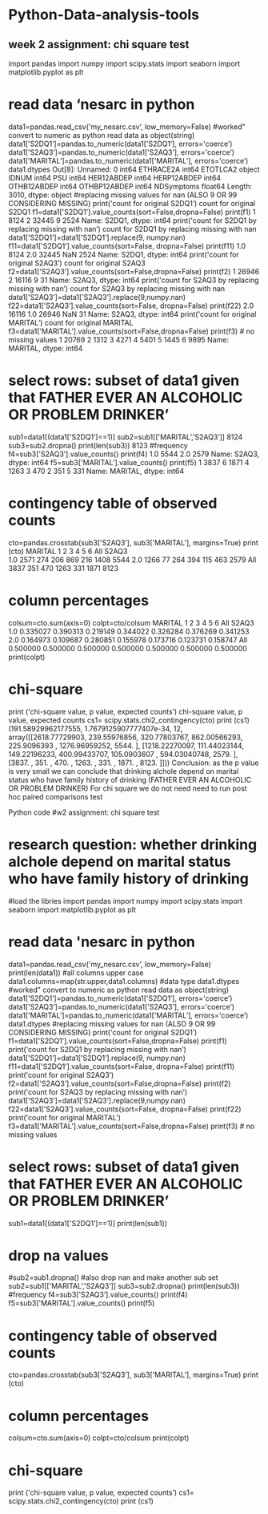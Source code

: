 # Python-Data-analysis-tools
## week 2 assignment: chi square test
import pandas
import numpy
import scipy.stats
import seaborn
import matplotlib.pyplot as plt
# read data ‘nesarc in python
data1=pandas.read_csv('my_nesarc.csv’, low_memory=False)
#worked" convert to numeric as python read data as object(string)
data1['S2DQ1’]=pandas.to_numeric(data1['S2DQ1’], errors='coerce’)
data1['S2AQ3’]=pandas.to_numeric(data1['S2AQ3’], errors='coerce’)
data1['MARITAL’]=pandas.to_numeric(data1['MARITAL’], errors='coerce’)
data1.dtypes
Out[8]:
Unnamed: 0        int64
ETHRACE2A         int64
ETOTLCA2         object
IDNUM             int64
PSU               int64
HER12ABDEP        int64
HERP12ABDEP       int64
OTHB12ABDEP       int64
OTHBP12ABDEP      int64
NDSymptoms      float64
Length: 3010, dtype: object
#replacing missing values for nan (ALSO 9 OR 99 CONSIDERING MISSING)
print('count for original S2DQ1’)
count for original S2DQ1
f1=data1['S2DQ1’].value_counts(sort=False,dropna=False)
print(f1)
1     8124
2    32445
9     2524
Name: S2DQ1, dtype: int64
print('count for S2DQ1 by replacing missing with nan’)
count for S2DQ1 by replacing missing with nan
data1['S2DQ1’]=data1['S2DQ1’].replace(9, numpy.nan)
f11=data1['S2DQ1’].value_counts(sort=False, dropna=False)
print(f11)
1.0     8124
2.0    32445
NaN     2524
Name: S2DQ1, dtype: int64
print('count for original S2AQ3’)
count for original S2AQ3
f2=data1['S2AQ3’].value_counts(sort=False,dropna=False)
print(f2)
1    26946
2    16116
9       31
Name: S2AQ3, dtype: int64
print('count for S2AQ3 by replacing missing with nan’)
count for S2AQ3 by replacing missing with nan
data1['S2AQ3’]=data1['S2AQ3’].replace(9,numpy.nan)
f22=data1['S2AQ3’].value_counts(sort=False, dropna=False)
print(f22)
2.0    16116
1.0    26946
NaN       31
Name: S2AQ3, dtype: int64
print('count for original MARITAL’)
count for original MARITAL
f3=data1['MARITAL’].value_counts(sort=False,dropna=False)
print(f3) # no missing values
1    20769
2     1312
3     4271
4     5401
5     1445
6     9895
Name: MARITAL, dtype: int64
# select rows: subset of data1 given that FATHER EVER AN ALCOHOLIC OR PROBLEM DRINKER’
sub1=data1[(data1['S2DQ1’]==1)]
sub2=sub1[['MARITAL’,'S2AQ3’]]
8124
sub3=sub2.dropna()
print(len(sub3))
8123
#frequency
f4=sub3['S2AQ3’].value_counts()
print(f4)
1.0    5544
2.0    2579
Name: S2AQ3, dtype: int64
f5=sub3['MARITAL’].value_counts()
print(f5)
1    3837
6    1871
4    1263
3     470
2     351
5     331
Name: MARITAL, dtype: int64
# contingency table of observed counts
cto=pandas.crosstab(sub3['S2AQ3’], sub3['MARITAL’], margins=True)
print (cto)
MARITAL     1    2    3     4    5     6   All
S2AQ3                                        
1.0      2571  274  206   869  216  1408  5544
2.0      1266   77  264   394  115   463  2579
All      3837  351  470  1263  331  1871  8123
# column percentages
colsum=cto.sum(axis=0)
colpt=cto/colsum
MARITAL         1         2         3         4         5         6       All
S2AQ3                                                                        
1.0      0.335027  0.390313  0.219149  0.344022  0.326284  0.376269  0.341253
2.0      0.164973  0.109687  0.280851  0.155978  0.173716  0.123731  0.158747
All      0.500000  0.500000  0.500000  0.500000  0.500000  0.500000  0.500000
print(colpt)
# chi-square
print ('chi-square value, p value, expected counts’)
chi-square value, p value, expected counts
cs1= scipy.stats.chi2_contingency(cto)
print (cs1)
(191.58929962177555, 1.7679125907777407e-34, 12, array([[2618.77729903,  239.55976856,  320.77803767,  862.00566293,
        225.9096393 , 1276.96959252, 5544.        ],
      [1218.22270097,  111.44023144,  149.22196233,  400.99433707,
        105.0903607 ,  594.03040748, 2579.        ],
      [3837.        ,  351.        ,  470.        , 1263.        ,
        331.        , 1871.        , 8123.        ]]))
Conclusion: as the p value is very small we can conclude that  drinking alchole depend on marital status who have family history of drinking (FATHER EVER AN ALCOHOLIC OR PROBLEM DRINKER)
For chi square we do not need need to run post hoc paired comparisons test

Python code
#w2 assignment: chi square test
# research question: whether drinking alchole depend on marital status who have family history of drinking
#load the libries
import pandas
import numpy
import scipy.stats
import seaborn
import matplotlib.pyplot as plt
# read data 'nesarc in python
data1=pandas.read_csv('my_nesarc.csv’, low_memory=False)
print(len(data1))
#all columns upper case
data1.columns=map(str.upper,data1.columns)
#data type
data1.dtypes
#worked" convert to numeric as python read data as object(string)
data1['S2DQ1’]=pandas.to_numeric(data1['S2DQ1’], errors='coerce’)
data1['S2AQ3’]=pandas.to_numeric(data1['S2AQ3’], errors='coerce’)
data1['MARITAL’]=pandas.to_numeric(data1['MARITAL’], errors='coerce’)
data1.dtypes
#replacing missing values for nan (ALSO 9 OR 99 CONSIDERING MISSING)
print('count for original S2DQ1’)
f1=data1['S2DQ1’].value_counts(sort=False,dropna=False)
print(f1)
print('count for S2DQ1 by replacing missing with nan’)
data1['S2DQ1’]=data1['S2DQ1’].replace(9, numpy.nan)
f11=data1['S2DQ1’].value_counts(sort=False, dropna=False)
print(f11)
print('count for original S2AQ3’)
f2=data1['S2AQ3’].value_counts(sort=False,dropna=False)
print(f2)
print('count for S2AQ3 by replacing missing with nan’)
data1['S2AQ3’]=data1['S2AQ3’].replace(9,numpy.nan)
f22=data1['S2AQ3’].value_counts(sort=False, dropna=False)
print(f22)
print('count for original MARITAL’)
f3=data1['MARITAL’].value_counts(sort=False,dropna=False)
print(f3) # no missing values
# select rows: subset of data1 given that FATHER EVER AN ALCOHOLIC OR PROBLEM DRINKER’
sub1=data1[(data1['S2DQ1’]==1)]
print(len(sub1))
# drop na values
#sub2=sub1.dropna()
#also drop nan and make another sub set
sub2=sub1[['MARITAL’,'S2AQ3’]]
sub3=sub2.dropna()
print(len(sub3))
#frequency
f4=sub3['S2AQ3’].value_counts()
print(f4)
f5=sub3['MARITAL’].value_counts()
print(f5)
# contingency table of observed counts
cto=pandas.crosstab(sub3['S2AQ3’], sub3['MARITAL’], margins=True)
print (cto)
# column percentages
colsum=cto.sum(axis=0)
colpt=cto/colsum
print(colpt)
# chi-square
print ('chi-square value, p value, expected counts’)
cs1= scipy.stats.chi2_contingency(cto)
print (cs1)

